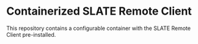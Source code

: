 # Containerized SLATE Remote Client

This repository contains a configurable container with the SLATE Remote Client pre-installed.

